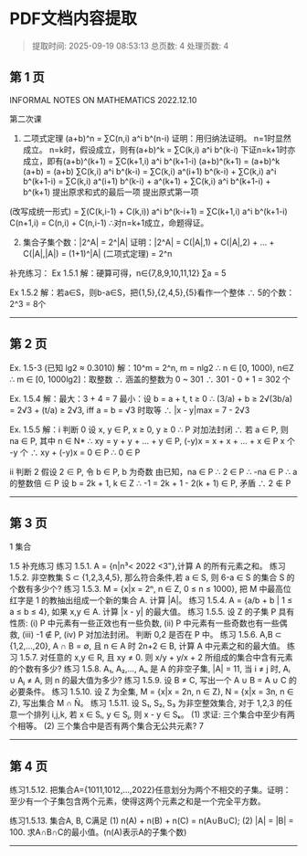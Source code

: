 # PDF文档内容提取
> 提取时间: 2025-09-19 08:53:13
> 总页数: 4
> 处理页数: 4

## 第 1 页

INFORMAL NOTES ON
MATHEMATICS
2022.12.10

第二次课
1. 二项式定理
(a+b)^n = ∑C(n,i) a^i b^(n-i)
证明：用归纳法证明。
n=1时显然成立。
n=k时，假设成立，则有(a+b)^k = ∑C(k,i) a^i b^(k-i)
下证n=k+1时亦成立，即有(a+b)^(k+1) = ∑C(k+1,i) a^i b^(k+1-i)
(a+b)^(k+1) = (a+b)^k (a+b) = (a+b) ∑C(k,i) a^i b^(k-i)
= ∑C(k,i) a^(i+1) b^(k-i) + ∑C(k,i) a^i b^(k+1-i)
= ∑C(k,i) a^(i+1) b^(k-i) + a^(k+1) + ∑C(k,i) a^i b^(k+1-i) + b^(k+1)
提出原求和式的最后一项 提出原式第一项

(改写成统一形式) = ∑(C(k,i-1) + C(k,i)) a^i b^(k-i+1)
= ∑C(k+1,i) a^i b^(k+1-i)
C(n+1,i) = C(n,i) + C(n,i-1)
∴对n=k+1成立，命题得证。

2. 集合子集个数：|2^A| = 2^|A|
证明：|2^A| = C(|A|,1) + C(|A|,2) + ... + C(|A|,|A|)
= (1+1)^|A| (二项式定理)
= 2^n

补充练习：
Ex 1.5.1
解：硬算可得，n∈{7,8,9,10,11,12} ∑a = 5

Ex 1.5.2
解：若a∈S，则b-a∈S，把{1,5},{2,4,5},{5}看作一个整体
∴ 5的个数：2^3 = 8个

---

## 第 2 页

Ex. 1.5-3 (已知 lg2 ≈ 0.3010)
解：10^m = 2^n, m = nlg2
∴ n ∈ [0, 1000), n∈Z
∴ m ∈ [0, 1000lg2]：取整数
∴ 涵盖的整数为 0 ~ 301
∴ 301 - 0 + 1 = 302 个

Ex. 1.5.4
解：最大：3 + 4 = 7
最小：设 b = a + t, t ≥ 0
∴ (3/a) + b ≥ 2√(3b/a) = 2√3 + (t/a) ≥ 2√3, iff a = b = √3 时取等
∴ |x - y|max = 7 - 2√3

Ex. 1.5.5
解：i 判断 0
设 x, y ∈ P, x ≥ 0, y ≥ 0
∴ P 对加法封闭
∴ 若 a ∈ P, 则 na ∈ P, 其中 n ∈ N*
∴ xy = y + y + ... + y ∈ P, (-y)x = x + x + ... + x ∈ P
x 个 -y 个
∴ xy + (-y)x = 0 ∈ P ∴ 0 ∈ P

ii 判断 2
假设 2 ∈ P, 令 b ∈ P, b 为奇数
由已知，na ∈ P ∴ 2 ∈ P ∴ -na ∈ P ∴ a 的整数倍 ∈ P
设 b = 2k + 1, k ∈ Z
∴ -1 = 2k + 1 - 2(k + 1) ∈ P, 矛盾 ∴ 2 ∉ P

---

## 第 3 页

1 集合

1.5 补充练习
练习 1.5.1. A = {n|n³< 2022 <3"},计算 A 的所有元素之和。
练习 1.5.2. 非空教集 S ⊂ {1,2,3,4,5}, 那么符合条件,若 a ∈ S, 则 6-a ∈ S 的集合 S 的个数有多少个?
练习 1.5.3. M = {x|x = 2ⁿ, n ∈ Z, 0 ≤ n ≤ 1000}, 把 M 中最高位红字是 1 的教抽出组成一个新的集合 A. 计算 |A|。
练习 1.5.4. A = {a/b + b | 1 ≤ a ≤ b ≤ 4}, 如果 x,y ∈ A. 计算 |x - y| 的最大值。
练习 1.5.5. 设 Z 的子集 P 具有性质:
(i) P 中元素有一些正效也有一些负数,
(ii) P 中元素有一些奇数也有一些偶救,
(iii) -1 ∉ P,
(iv) P 对加法封闭。
判断 0,2 是否在 P 中。
练习 1.5.6. A,B ⊂ {1,2,...,20}, A ∩ B = ∅, 且 n ∈ A 时 2n+2 ∈ B, 计算 A 中元素之和的最大值。
练习 1.5.7. 对任意的 x,y ∈ R, 且 xy ≠ 0. 则 x/y + y/x + 2 所组成的集合中含有元素的个数有多少?
练习 1.5.8. A₁, A₂,..., Aₙ 是 A 的非空子集, |A| = 11, 当 i ≠ j 时, Aᵢ ∪ Aⱼ ≠ A, 则 n 的最大值为多少?
练习 1.5.9. 设 B ≠ C, 写出一个 A ∪ B = A ∪ C 的必要条件。
练习 1.5.10. 设 Z 为全集, M = {x|x = 2n, n ∈ Z}, N = {x|x = 3n, n ∈ Z}, 写出集合 M ∩ N̄。
练习 1.5.11. 设 S₁, S₂, S₃ 为非空整效集合, 对于 1,2,3 的任意一个排列 i,j,k, 若 x ∈ Sᵢ, y ∈ Sⱼ, 则 x - y ∈ Sₖ。
(1) 求证: 三个集合中至少有两个相等。
(2) 三个集合中是否有两个集合无公共元素?
7

---

## 第 4 页

练习1.5.12. 把集合A={1011,1012,...,2022}任意划分为两个不相交的子集。证明：至少有一个子集包含两个元素，使得这两个元素之和是一个完全平方数。

练习1.5.13. 集合A, B, C满足
(1) n(A) + n(B) + n(C) = n(A∪B∪C);
(2) |A| = |B| = 100. 求A∩B∩C的最小值。(n(A)表示A的子集个数)

---

